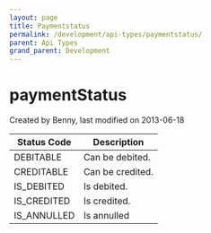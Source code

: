 ```yaml
---
layout: page
title: Paymentstatus
permalink: /development/api-types/paymentstatus/
parent: Api Types
grand_parent: Development
---
```




# paymentStatus 
Created by Benny, last modified on 2013-06-18
  
| Status Code | Description      |
|-------------|------------------|
| DEBITABLE   | Can be debited.  |
| CREDITABLE  | Can be credited. |
| IS_DEBITED  | Is debited.      |
| IS_CREDITED | Is credited.     |
| IS_ANNULLED | Is annulled      |
  
